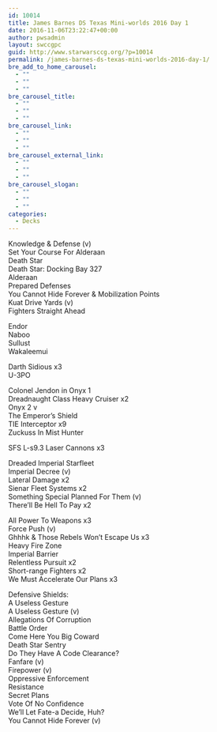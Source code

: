 ```yaml
---
id: 10014
title: James Barnes DS Texas Mini-worlds 2016 Day 1
date: 2016-11-06T23:22:47+00:00
author: pwsadmin
layout: swccgpc
guid: http://www.starwarsccg.org/?p=10014
permalink: /james-barnes-ds-texas-mini-worlds-2016-day-1/
bre_add_to_home_carousel:
  - ""
  - ""
  - ""
bre_carousel_title:
  - ""
  - ""
  - ""
bre_carousel_link:
  - ""
  - ""
  - ""
bre_carousel_external_link:
  - ""
  - ""
  - ""
bre_carousel_slogan:
  - ""
  - ""
  - ""
categories:
  - Decks
---
```

Knowledge & Defense (v)  
Set Your Course For Alderaan  
Death Star  
Death Star: Docking Bay 327  
Alderaan  
Prepared Defenses  
You Cannot Hide Forever & Mobilization Points  
Kuat Drive Yards (v)  
Fighters Straight Ahead

Endor  
Naboo  
Sullust  
Wakaleemui

Darth Sidious x3  
U-3PO

Colonel Jendon in Onyx 1  
Dreadnaught Class Heavy Cruiser x2  
Onyx 2 v  
The Emperor’s Shield  
TIE Interceptor x9  
Zuckuss In Mist Hunter

SFS L-s9.3 Laser Cannons x3

Dreaded Imperial Starfleet  
Imperial Decree (v)  
Lateral Damage x2  
Sienar Fleet Systems x2  
Something Special Planned For Them (v)  
There’ll Be Hell To Pay x2

All Power To Weapons x3  
Force Push (v)  
Ghhhk & Those Rebels Won’t Escape Us x3  
Heavy Fire Zone  
Imperial Barrier  
Relentless Pursuit x2  
Short-range Fighters x2  
We Must Accelerate Our Plans x3

Defensive Shields:  
A Useless Gesture  
A Useless Gesture (v)  
Allegations Of Corruption  
Battle Order  
Come Here You Big Coward  
Death Star Sentry  
Do They Have A Code Clearance?  
Fanfare (v)  
Firepower (v)  
Oppressive Enforcement  
Resistance  
Secret Plans  
Vote Of No Confidence  
We’ll Let Fate-a Decide, Huh?  
You Cannot Hide Forever (v)